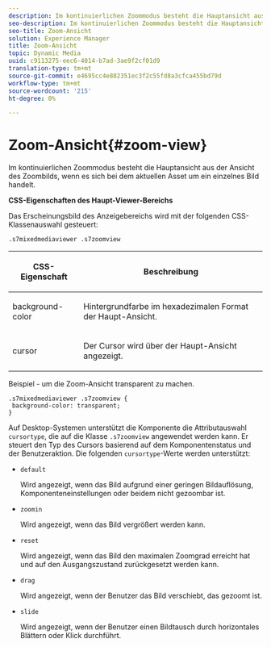 ```yaml
---
description: Im kontinuierlichen Zoommodus besteht die Hauptansicht aus der Ansicht des Zoombilds, wenn es sich bei dem aktuellen Asset um ein einzelnes Bild handelt.
seo-description: Im kontinuierlichen Zoommodus besteht die Hauptansicht aus der Ansicht des Zoombilds, wenn es sich bei dem aktuellen Asset um ein einzelnes Bild handelt.
seo-title: Zoom-Ansicht
solution: Experience Manager
title: Zoom-Ansicht
topic: Dynamic Media
uuid: c9113275-eec6-4014-b7ad-3ae9f2cf01d9
translation-type: tm+mt
source-git-commit: e4695cc4e882351ec3f2c55fd8a3cfca455bd79d
workflow-type: tm+mt
source-wordcount: '215'
ht-degree: 0%

---
```



# Zoom-Ansicht{#zoom-view}

Im kontinuierlichen Zoommodus besteht die Hauptansicht aus der Ansicht des Zoombilds, wenn es sich bei dem aktuellen Asset um ein einzelnes Bild handelt.

<!--<a id="section_061E550C1C1D4DB2BD663A898895B38C"></a>-->

**CSS-Eigenschaften des Haupt-Viewer-Bereichs**

Das Erscheinungsbild des Anzeigebereichs wird mit der folgenden CSS-Klassenauswahl gesteuert:

```
.s7mixedmediaviewer .s7zoomview
```

<table id="table_94EE3F5BBE4547C0B4943471CEE7EDE4"> 
 <thead> 
  <tr> 
   <th colname="col1" class="entry"> <p> CSS-Eigenschaft </p> </th> 
   <th colname="col2" class="entry"> <p>Beschreibung </p> </th> 
  </tr> 
 </thead>
 <tbody> 
  <tr> 
   <td colname="col1"> <p> <span class="codeph"> background-color  </span> </p> </td> 
   <td colname="col2"> <p> Hintergrundfarbe im hexadezimalen Format der Haupt-Ansicht. </p> </td> 
  </tr> 
  <tr> 
   <td colname="col1"> <p> <span class="codeph"> cursor  </span> </p> </td> 
   <td colname="col2"> <p>Der Cursor wird über der Haupt-Ansicht angezeigt. </p> </td> 
  </tr> 
 </tbody> 
</table>

Beispiel - um die Zoom-Ansicht transparent zu machen.

```
.s7mixedmediaviewer .s7zoomview { 
 background-color: transparent; 
}
```

Auf Desktop-Systemen unterstützt die Komponente die Attributauswahl `cursortype`, die auf die Klasse `.s7zoomview` angewendet werden kann. Er steuert den Typ des Cursors basierend auf dem Komponentenstatus und der Benutzeraktion. Die folgenden `cursortype`-Werte werden unterstützt:

* `default`

   Wird angezeigt, wenn das Bild aufgrund einer geringen Bildauflösung, Komponenteneinstellungen oder beidem nicht gezoombar ist.

* `zoomin`

   Wird angezeigt, wenn das Bild vergrößert werden kann.

* `reset`

   Wird angezeigt, wenn das Bild den maximalen Zoomgrad erreicht hat und auf den Ausgangszustand zurückgesetzt werden kann.

* `drag`

   Wird angezeigt, wenn der Benutzer das Bild verschiebt, das gezoomt ist.

* `slide`

   Wird angezeigt, wenn der Benutzer einen Bildtausch durch horizontales Blättern oder Klick durchführt.

